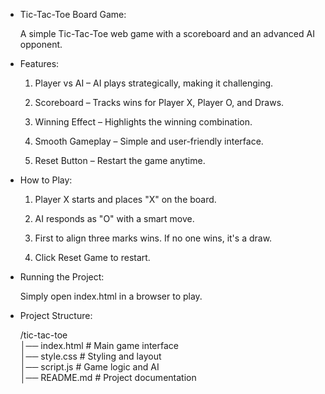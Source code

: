 * Tic-Tac-Toe Board Game:

  A simple Tic-Tac-Toe web game with a scoreboard and an advanced AI opponent.


* Features:
 

  1. Player vs AI – AI plays strategically, making it challenging.

  2. Scoreboard – Tracks wins for Player X, Player O, and Draws.

  3. Winning Effect – Highlights the winning combination.

  4. Smooth Gameplay – Simple and user-friendly interface.

  5. Reset Button – Restart the game anytime.


* How to Play:
 
  1. Player X starts and places "X" on the board.

  2. AI responds as "O" with a smart move.

  3. First to align three marks wins. If no one wins, it's a draw.

  4. Click Reset Game to restart.


* Running the Project:

    Simply open index.html in a browser to play.


* Project Structure:
  
   /tic-tac-toe  
     │── index.html      # Main game interface  
     │── style.css       # Styling and layout  
     │── script.js       # Game logic and AI  
     │── README.md       # Project documentation
    
